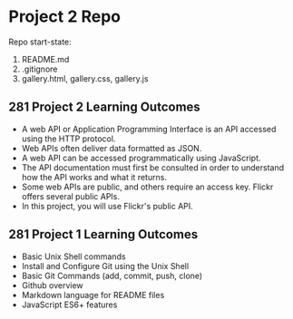 # Project 2 Repo

Repo start-state:

1. README.md
2. .gitignore
3. gallery.html, gallery.css, gallery.js

<h2>281 Project 2 Learning Outcomes</h2>
<ul>
<li> A web API or Application Programming Interface is an API accessed using the HTTP protocol.</li>
<li> Web APIs often deliver data formatted as JSON.</li>
<li> A web API can be accessed programmatically using JavaScript.</li>
<li> The API documentation must first be consulted in order to  understand how the API works and what it returns.</li>
<li> Some web APIs are public, and others require an access key.  Flickr offers several public APIs.</li>
<li> In this project, you will use Flickr's public API.</li>
</ul>

<h2>281 Project 1 Learning Outcomes</h2>
<ul>
<li> Basic Unix Shell commands </li>
<li> Install and Configure Git using the Unix Shell </li>
<li> Basic Git Commands (add, commit, push, clone) </li>
<li> Github overview </li>
<li> Markdown language for README files </li>
<li> JavaScript ES6+ features </li>
</ul>
